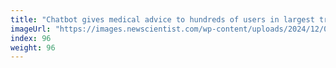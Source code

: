 ```yaml
---
title: "Chatbot gives medical advice to hundreds of users in largest trial yet"
imageUrl: "https://images.newscientist.com/wp-content/uploads/2024/12/02145407/SEI_231687662.jpg?width=788"
index: 96
weight: 96
---
```


